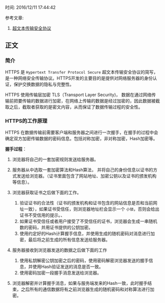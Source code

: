 ##

时间: 2016/12/11 17:44:42 
  
参考文章:   
1.  [超文本传输安全协议](https://zh.wikipedia.org/wiki/%E8%B6%85%E6%96%87%E6%9C%AC%E4%BC%A0%E8%BE%93%E5%AE%89%E5%85%A8%E5%8D%8F%E8%AE%AE)
## 正文


### 简介

HTTPS 是 `Hypertext Transfer Protocol Secure` 超文本传输安全协议的简写，是一种网络安全传输协议。HTTPS开发的主要目的是提供对网络服务器的身份认证，保护交换数据的隐私与完整性。

HTTPS 使用传输层加密 TLS（Transport Layer Security)， 数据在通过网络传输前把要传输的数据进行加密，在网络上传输的数据是经过加密的，因此数据被截取之后，截取者获取的是密文内容，从而保证了数据传输过程的安全性。 


### HTTPS的工作原理

HTTPS 在数据传输前需要客户端和服务器之间进行一次握手，在握手的过程中会确定双方加密传输数据的密码信息。包括对称加密，非对称加密，Hash加密等。


**握手过程**：  

1. 浏览器将自己的一套加密规则发送给服务器。  
2. 服务器从中选取一套加密算法和Hash算法， 并将自己的身份信息以证书的方式发送给浏览器。（证书里面包含了网站地址、加密公钥以及证书的颁发机构等信息）。  
3. 浏览器获取证书之后做下面的工作。
	1. 验证证书的合法性（证书的颁发机构和证书包含的网站信息是否和当前网址一致），如果证书受信任，则浏览器地址栏会显示一个 `小锁`，否则会给出证书不受信用的提示。、
	2. 如果证书受信任或者用户接受了不受信任的证书，浏览器会生成一串随机数的密码，并用证书提供的公钥加密。
	3. 使用约定好的Hash计算握手信息，并使用生成的随机密码对消息进行加密，最后将之前生成的所有信息发送给服务器。

4. 服务器接收到浏览器发送的数据之后做下面的工作
	1. 使用私钥解密公钥加密之后的密码，使用密码解密浏览器发送的握手信息，并使用Hash验证发送的消息是否一致。
	2. 使用密码加密一段握手消息发送给浏览器。

5. 浏览器解密并计算握手消息，如果与服务端发来的Hash一致，此时握手结束，之后所有的通信数据将有之前浏览器生成的随机密码和对称算法进行加密。
